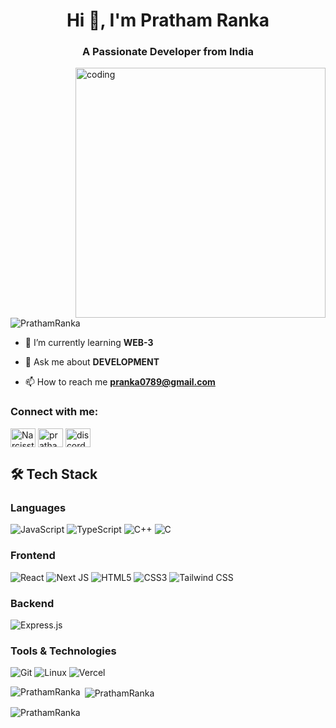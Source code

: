 ### <h1 align="center">Hi 👋, I'm Pratham Ranka</h1>
<h3 align="center">A Passionate Developer from India</h3>

<img align="right" alt="coding" width="400" src="https://analyticsindiamag.com/wp-content/uploads/2018/12/developer-dribbble.gif">

<p align="left"> <img src="https://komarev.com/ghpvc/?username=PrathamRanka&label=Profile%20views&color=0e75b6&style=flat" alt="PrathamRanka" /> </p>

- 🌱 I’m currently learning **WEB-3**

- 💬 Ask me about **DEVELOPMENT**

- 📫 How to reach me **pranka0789@gmail.com**

<h3 align="left">Connect with me:</h3>
<p align="left">
<a href="https://x.com/Narcisst_boiii" target="blank"><img align="center" src="https://raw.githubusercontent.com/rahuldkjain/github-profile-readme-generator/master/src/images/icons/Social/twitter.svg" alt="Narcisst_boiii" height="30" width="40" /></a>
<a href="https://www.linkedin.com/in/prathamranka06/" target="blank"><img align="center" src="https://raw.githubusercontent.com/rahuldkjain/github-profile-readme-generator/master/src/images/icons/Social/linked-in-alt.svg" alt="pratham ranka" height="30" width="40" /></a>
<a href="https://discordapp.com/users/712576574091952129" target="blank"><img align="center" src="https://raw.githubusercontent.com/rahuldkjain/github-profile-readme-generator/master/src/images/icons/Social/discord.svg" alt="discord user" height="30" width="40" /></a>
</p>

## 🛠️ Tech Stack

### Languages
![JavaScript](https://img.shields.io/badge/-JavaScript-F7DF1E?style=for-the-badge&logo=javascript&logoColor=black)
![TypeScript](https://img.shields.io/badge/-TypeScript-3178C6?style=for-the-badge&logo=typescript&logoColor=white)
![C++](https://img.shields.io/badge/-C++-00599C?style=for-the-badge&logo=cplusplus&logoColor=white)
![C](https://img.shields.io/badge/-C-A8B9CC?style=for-the-badge&logo=c&logoColor=black)

### Frontend
![React](https://img.shields.io/badge/-React-61DAFB?style=for-the-badge&logo=react&logoColor=black)
![Next JS](https://img.shields.io/badge/Next-black?style=for-the-badge&logo=next.js&logoColor=white)
![HTML5](https://img.shields.io/badge/-HTML5-E34F26?style=for-the-badge&logo=html5&logoColor=white)
![CSS3](https://img.shields.io/badge/-CSS3-1572B6?style=for-the-badge&logo=css3&logoColor=white)
![Tailwind CSS](https://img.shields.io/badge/-Tailwind_CSS-38B2AC?style=for-the-badge&logo=tailwind-css&logoColor=white)

### Backend
![Express.js](https://img.shields.io/badge/-Express.js-000000?style=for-the-badge&logo=express&logoColor=white)

### Tools & Technologies
![Git](https://img.shields.io/badge/-Git-F05032?style=for-the-badge&logo=git&logoColor=white)
![Linux](https://img.shields.io/badge/-Linux-FCC624?style=for-the-badge&logo=linux&logoColor=black)
![Vercel](https://img.shields.io/badge/vercel-%23000000.svg?style=for-the-badge&logo=vercel&logoColor=white)

<p><img align="left" src="https://github-readme-stats.vercel.app/api/top-langs?username=PrathamRanka&show_icons=true&locale=en&layout=compact" alt="PrathamRanka" /></p>

<p>&nbsp;<img align="center" src="https://github-readme-stats.vercel.app/api?username=PrathamRanka&show_icons=true&locale=en" alt="PrathamRanka" /></p>

<p><img align="center" src="https://github-readme-streak-stats.herokuapp.com/?user=PrathamRanka&" alt="PrathamRanka" /></p>


<!--
**VedantAnand17/VedantAnand17** is a ✨ _special_ ✨ repository because its `README.md` (this file) appears on your GitHub profile.

Here are some ideas to get you started:

- 🔭 I’m currently working on ...
- 🌱 I’m currently learning ...
- 👯 I’m looking to collaborate on ...
- 🤔 I’m looking for help with ...
- 💬 Ask me about ...
- 📫 How to reach me: ...
- 😄 Pronouns: ...
- ⚡ Fun fact: ...
-->


